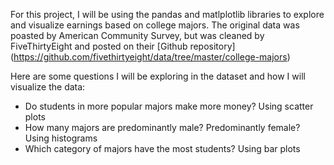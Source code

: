 For this project, I will be using the pandas and matlplotlib libraries to explore and visualize earnings based on college majors. The original data was poasted by American Community Survey, but was cleaned by FiveThirtyEight and posted on their [Github repository] (https://github.com/fivethirtyeight/data/tree/master/college-majors)

Here are some questions I will be exploring in the dataset and how I will visualize the data:

- Do students in more popular majors make more money?
Using scatter plots
- How many majors are predominantly male? Predominantly female?
Using histograms
- Which category of majors have the most students?
Using bar plots
